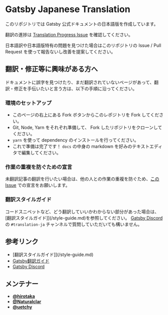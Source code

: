 # Gatsby Japanese Translation

このリポジトリでは Gatsby 公式ドキュメントの日本語版を作成しています。

翻訳の進捗は [Translation Progress Issue](https://github.com/gatsbyjs/gatsby-ja/issues/1) を確認してください。

日本語訳や日本語版特有の問題を見つけた場合はこのリポジトリの Issue / Pull Request を使って報告ないし改善を提案してください。

## 翻訳・修正等に興味がある方へ

ドキュメントに誤字を見つけたり、まだ翻訳されていないページがあって、翻訳・修正を手伝いたいと言う方は、以下の手順に沿ってください。

### 環境のセットアップ

- このページの右上にある Fork ボタンからこのレポジトリを Fork してください。
- Git, Node, Yarn をそれぞれ準備して、 Fork したリポジトリをクローンしてください。
- `yarn` を使って dependency のインストールを行ってください。
- これで準備は完了です！ `docs` の中身の markdown を好みのテキストエディタで編集してください。

### 作業の重複を防ぐための宣言

未翻訳記事の翻訳を行いたい場合は、他の人との作業の重複を防ぐため、[この Issue](https://github.com/gatsbyjs/gatsby-ja/issues/1) での宣言をお願いします。

### 翻訳スタイルガイド

コードスニペットなど、どう翻訳していいかわからない部分があった場合は、[翻訳スタイルガイド]](/style-guide.md)を参照してください。
[Gatsby Discord](https://gatsby.dev/discord) の `#translation-ja` チャンネルで質問していただいても構いません。

## 参考リンク

* [翻訳スタイルガイド]](/style-guide.md)
* [Gatsby翻訳ガイド](https://www.gatsbyjs.org/contributing/gatsby-docs-translation-guide/)
* [Gatsby Discord](https://gatsby.dev/discord)

## メンテナー

* [**@hirotaka**](https://github.com/hirotaka)
* [**@Naturalclar**](https://github.com/Naturalclar)
* [**@uetchy**](https://github.com/uetchy)

